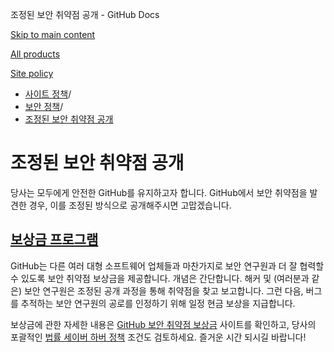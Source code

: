 조정된 보안 취약점 공개 - GitHub Docs

[Skip to main content](#main-content)

[All products](/ko)

[Site policy](/site-policy)

* [사이트 정책](/ko/site-policy)/
* [보안 정책](/ko/site-policy/security-policies)/
* [조정된 보안 취약점 공개](/ko/site-policy/security-policies/coordinated-disclosure-of-security-vulnerabilities)

조정된 보안 취약점 공개
==========

당사는 모두에게 안전한 GitHub를 유지하고자 합니다. GitHub에서 보안 취약점을 발견한 경우, 이를 조정된 방식으로 공개해주시면 고맙겠습니다.

[보상금 프로그램](#bounty-program)
----------

GitHub는 다른 여러 대형 소프트웨어 업체들과 마찬가지로 보안 연구원과 더 잘 협력할 수 있도록 보안 취약점 보상금을 제공합니다. 개념은 간단합니다. 해커 및 (여러분과 같은) 보안 연구원은 조정된 공개 과정을 통해 취약점을 찾고 보고합니다. 그런 다음, 버그를 추적하는 보안 연구원의 공로를 인정하기 위해 일정 현금 보상을 지급합니다.

보상금에 관한 자세한 내용은 [GitHub 보안 취약점 보상금](https://bounty.github.com) 사이트를 확인하고, 당사의 포괄적인 [법률 세이버 하버 정책](/ko/site-policy/security-policies/github-bug-bounty-program-legal-safe-harbor) 조건도 검토하세요. 즐거운 시간 되시길 바랍니다!
